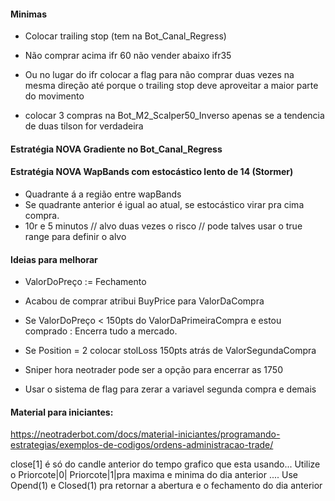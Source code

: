 
#### Minimas
- Colocar trailing stop (tem na Bot_Canal_Regress)
- Não comprar acima ifr 60 não vender abaixo ifr35
- Ou no lugar do ifr colocar a flag para não comprar duas vezes na mesma direção até porque o trailing stop deve aproveitar a maior parte do movimento

- colocar 3 compras na Bot_M2_Scalper50_Inverso apenas se a tendencia de duas tilson for verdadeira

#### Estratégia NOVA Gradiente no Bot_Canal_Regress

#### Estratégia NOVA WapBands com estocástico lento de 14 (Stormer)
- Quadrante á a região entre wapBands
- Se quadrante anterior é igual ao atual, se estocástico virar pra cima compra.
- 10r e 5 minutos // alvo duas vezes o risco // pode talves usar o true range para definir o alvo

#### Ideias para melhorar
- ValorDoPreço := Fechamento
- Acabou de comprar atribui BuyPrice para ValorDaCompra
- Se ValorDoPreço < 150pts do ValorDaPrimeiraCompra e estou comprado : Encerra tudo a mercado.
- Se Position = 2 colocar stolLoss 150pts atrás de ValorSegundaCompra
- Sniper hora neotrader pode ser a opção para encerrar as 1750

- Usar o sistema de flag para zerar a variavel segunda compra e demais
#### Material para iniciantes:


https://neotraderbot.com/docs/material-iniciantes/programando-estrategias/exemplos-de-codigos/ordens-administracao-trade/


close[1] é só do candle anterior do tempo grafico que esta usando... Utilize o Priorcote|0| Priorcote|1|pra maxima e minima do dia anterior .... Use Opend(1) e  Closed(1) pra retornar a abertura e o fechamento do dia anterior
